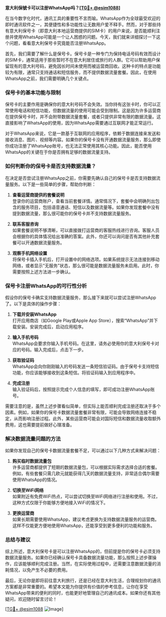 **意大利保號卡可以注册WhatsApp吗？[[TG💪+ @esim1088](https://t.me/s/esim1088)]**

在当今数字化时代，通讯工具的重要性不言而喻。WhatsApp作为全球最受欢迎的即时通讯软件之一，其便捷性和多功能性让无数用户爱不释手。然而，对于那些持有意大利保号卡（即意大利本地运营商提供的SIM卡）的用户来说，是否能顺利注册并使用WhatsApp可能是一个让人困惑的问题。今天，我们就来详细探讨一下这个问题，看看意大利保号卡究竟能否注册WhatsApp。

首先，我们需要了解什么是保号卡。保号卡是一种专门为保持电话号码有效而设计的SIM卡，通常适用于那些暂时不在意大利居住或旅行的人群。它可以帮助用户保留现有的意大利号码，避免因长时间未使用而被运营商回收。这种卡的特点是功能较为有限，通常只支持通话和短信服务，而不提供数据流量套餐。因此，在使用WhatsApp之前，我们需要明确几个关键点。

### **保号卡的基本功能与限制**

保号卡的主要作用是确保你的意大利号码不会失效。当你持有这张卡时，你可以正常使用电话和短信功能，但数据流量的使用可能会受到限制。这是因为许多运营商在提供保号卡时，并不会附带数据流量套餐，或者只提供非常有限的数据流量。这直接影响了WhatsApp的使用，因为WhatsApp需要通过互联网才能正常运行。

对于WhatsApp来说，它是一款基于互联网的应用程序，依赖于数据连接来发送和接收消息、图片、视频等内容。如果你的保号卡没有开通数据流量服务，那么即使你成功注册了WhatsApp账号，也无法正常使用其核心功能。因此，能否使用WhatsApp的关键在于你是否拥有足够的数据流量支持。

### **如何判断你的保号卡是否支持数据流量？**

在决定是否尝试注册WhatsApp之前，你需要先确认自己的保号卡是否支持数据流量服务。以下是一些简单的步骤，帮助你判断：

1. **查看运营商提供的套餐说明**  
   登录你的运营商账户，查看当前套餐详情。通常情况下，套餐中会明确列出包含的服务项目，包括语音通话、短信以及数据流量等。如果你发现套餐中没有提到数据流量，那么很可能你的保号卡并不支持数据流量服务。

2. **联系客服咨询**  
   如果套餐说明不够清晰，可以直接拨打运营商的客服热线进行咨询。客服人员会根据你的具体情况给出准确的答案。此外，你还可以询问是否有其他补充套餐可以开通数据流量服务。

3. **观察手机网络设置**  
   将保号卡插入手机后，打开设置中的网络选项。如果系统提示无法连接到移动网络，或者显示“无服务”状态，那么很可能是数据流量服务未启用。此时，你需要按照上述方法进一步确认。

### **保号卡注册WhatsApp的可行性分析**

假设你的保号卡确实支持数据流量服务，那么接下来就可以尝试注册WhatsApp了。以下是具体的操作步骤：

1. **下载并安装WhatsApp**  
   打开应用商店（如Google Play或Apple App Store），搜索“WhatsApp”并下载安装。安装完成后，启动应用程序。

2. **输入手机号码**  
   WhatsApp会要求你输入手机号码。在这里，请务必使用你的意大利保号卡对应的号码。输入完成后，点击下一步。

3. **获取验证码**  
   WhatsApp会向你刚刚输入的号码发送一条短信验证码。由于保号卡支持短信功能，你应该能够接收到这条短信。将验证码输入到应用程序中。

4. **完成注册**  
   输入验证码后，按照提示完成个人信息的填写，即可成功注册WhatsApp账号。

需要注意的是，虽然上述步骤看似简单，但实际上能否顺利完成注册还取决于多个因素。例如，如果你的保号卡数据流量套餐非常有限，可能会导致网络连接不稳定，从而影响注册过程。此外，某些运营商可能会对国际短信和数据流量收取额外费用，这也需要提前做好心理准备。

### **解决数据流量问题的方法**

如果你发现自己的保号卡数据流量套餐不足，可以通过以下几种方式来解决问题：

1. **购买临时数据流量包**  
   许多运营商都提供了短期的数据流量包，可以根据实际需求选择合适的套餐。例如，有些套餐只需几欧元就能获得几天的数据流量支持，非常适合偶尔需要使用WhatsApp的情况。

2. **切换至WiFi网络**  
   如果附近有免费WiFi热点，可以尝试切换至WiFi网络进行注册和使用。不过，这种方式仅限于你能够方便地接入WiFi的情况下。

3. **更换运营商**  
   如果长期需要使用WhatsApp，建议考虑更换为支持数据流量服务的运营商。这样不仅能更方便地使用WhatsApp，还能享受到更多便利的功能和服务。

### **总结与建议**

综上所述，意大利保号卡是可以注册WhatsApp的，但前提是你的保号卡必须支持数据流量服务。如果你已经确认保号卡具备数据流量功能，那么按照上述步骤操作，应该能够顺利完成注册。当然，在实际使用过程中，还需要注意数据流量的消耗情况，以免产生不必要的费用。

最后，无论你是即将前往意大利旅行，还是已经在意大利生活，合理规划你的通讯方案都是非常重要的。希望本文能为你提供有价值的参考信息，让你在享受WhatsApp带来的便利的同时，也能更好地管理自己的通讯成本。如果你还有其他疑问，欢迎随时留言讨论！

[[TG💪+ @esim1088](https://t.me/s/esim1088) ![Image](https://i.postimg.cc/4NQfJmqS/Snipaste-2025-05-13-00-14-12.png)]
